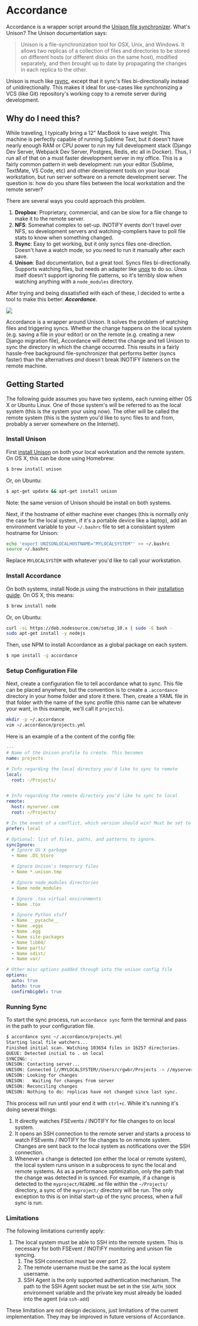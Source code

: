 # Accordance

Accordance is a wrapper script around the [Unison file synchronizer](http://www.cis.upenn.edu/~bcpierce/unison/). What's Unison? The Unison documentation says:

> Unison is a file-synchronization tool for OSX, Unix, and Windows. It allows two replicas of a collection of files and directories to be stored on different hosts (or different disks on the same host), modified separately, and then brought up to date by propagating the changes in each replica to the other.

Unison is much like [rsync](https://en.wikipedia.org/wiki/Rsync), except that it sync's files bi-directionally instead of unidirectionally. This makes it ideal for use-cases like synchronizing a VCS (like Git) repository's working copy to a remote server during development.

## Why do I need this?

While traveling, I typically bring a 12" MacBook to save weight. This machine is perfectly capable of running Sublime Text, but it doesn't have nearly enough RAM or CPU power to run my full development stack (Django Dev Server, Webpack Dev Server, Postgres, Redis, etc all in Docker). Thus, I run all of that on a must faster development server in my office. This is a fairly common pattern in web development: run your editor (Sublime, TextMate, VS Code, etc) and other development tools on your local workstation, but run server software on a remote development server. The question is: how do you share files between the local workstation and the remote server?

There are several ways you could approach this problem.

1. **Dropbox**: Proprietary, commercial, and can be slow for a file change to make it to the remote server.
2. **NFS**: Somewhat complex to set-up. INOTIFY events don't travel over NFS, so development servers and watching-compliers have to poll file stats to know when something changed.
3. **Rsync**: Easy to get working, but it only syncs files one-direction. Doesn't have a watch mode, so you need to run it manually after each save.
4. **Unison**: Bad documentation, but a great tool. Syncs files bi-directionally. Supports watching files, but needs an adapter like [unox](https://github.com/hnsl/unox) to do so. Unox itself doesn't support ignoring file patterns, so it's terribly slow when watching anything with a `node_modules` directory.

After trying and being dissatisfied with each of these, I decided to write a tool to make this better: ***Accordance***.

![](overview.png)

Accordance is a wrapper around Unison. It solves the problem of watching files and triggering syncs. Whether the change happens on the local system (e.g. saving a file in your editor) or on the remote (e.g. creating a new Django migration file), Accordance will detect the change and tell Unison to sync the directory in which the change occurred. This results in a fairly hassle-free background file-synchronizer that performs better (syncs faster) than the alternatives *and* doesn't break INOTIFY listeners on the remote machine.


## Getting Started

The following guide assumes you have two systems, each running either OS X or Ubuntu Linux. One of those system's will be referred to as the local system (this is the system your using now). The other will be called the remote system (this is the system you'd like to sync files to and from, probably a server somewhere on the Internet).

### Install Unison

First [install Unison](http://www.cis.upenn.edu/~bcpierce/unison/download.html) on both your local workstation and the remote system. On OS X, this can be done using Homebrew:

```bash
$ brew install unison
```

Or, on Ubuntu:

```bash
$ apt-get update && apt-get install unison
```

Note: the same version of Unison should be install on both systems.

Next, if the hostname of either machine ever changes (this is normally only the case for the local system, if it's a portable device like a laptop), add an environment variable to your `~/.bashrc` file to set a consistant system hostname for Unison:

```bash
echo 'export UNISONLOCALHOSTNAME="MYLOCALSYSTEM"' >> ~/.bashrc
source ~/.bashrc
```

Replace `MYLOCALSYSTEM` with whatever you'd like to call your workstation.

### Install Accordance

On both systems, install Node.js using the instructions in their [installation guide](https://nodejs.org/en/download/package-manager/). On OS X, this means:

```bash
$ brew install node
```

Or, on Ubuntu:

```bash
curl -sL https://deb.nodesource.com/setup_10.x | sudo -E bash -
sudo apt-get install -y nodejs
```

Then, use NPM to install Accordance as a global package on each system.

```bash
$ npm install -g accordance
```

### Setup Configuration File

Next, create a configuration file to tell accordance what to sync. This file can be placed anywhere, but the convention is to create a `.accordance` directory in your home folder and store it there. Then, create a YAML file in that folder with the name of the sync profile (this name can be whatever your want, in this example, we'll call it `projects`).

```bash
mkdir -p ~/.accordance
vim ~/.accordance/projects.yml
```

Here is an example of a the content of the config file:

```yaml
---
# Name of the Unison profile to create. This becomes
name: projects

# Info regarding the local directory you'd like to sync to remote
local:
  root: ~/Projects/


# Info regarding the remote directory you'd like to sync to local
remote:
  host: myserver.com
  root: ~/Projects/

# In the event of a conflict, which version should win? Must be set to either `local` or `remote`.
prefer: local

# Optional: list of files, paths, and patterns to ignore.
syncIgnore:
  # Ignore OS X garbage
  - Name .DS_Store

  # Ignore Unison's temporary files
  - Name *.unison.tmp

  # Ignore node_modules directories
  - Name node_modules

  # Ignore .tox virtual environments
  - Name .tox

  # Ignore Python stuff
  - Name __pycache__
  - Name .eggs
  - Name .egg
  - Name site-packages
  - Name lib64/
  - Name parts/
  - Name sdist/
  - Name var/

# Other misc options padded through into the unison config file
options:
  auto: true
  batch: true
  confirmbigdel: true
```

### Running Sync

To start the sync process, run `accordance sync` form the terminal and pass in the path to your configuration file.

```bash
$ accordance sync ~/.accordance/projects.yml
Starting local file watchers...
Finished initial scan. Watching 103654 files in 16257 directories.
QUEUE: Detected initial to . on local
SYNCING: .
UNISON: Contacting server...
UNISON: Connected [//MYLOCALSYSTEM//Users/crgwbr/Projects -> //myserver.com//home/crgwbr/Projects]
UNISON: Looking for changes
UNISON:   Waiting for changes from server
UNISON: Reconciling changes
UNISON: Nothing to do: replicas have not changed since last sync.
```

This process will run until your end it with `ctrl+c`. While it's running it's doing several things:

1. It directly watches FSEvents / INOTIFY for file changes to on local system.
2. It opens an SSH connection to the remote server and starts a process to watch FSEvents / INOTIFY for file changes to on remote system. Changes are sent back to the local system as notifications over the SSH connection.
3. Whenever a change is detected (on either the local or remote system), the local system runs unison in a subprocess to sync the local and remote systems. As as a performance optimization, only the path that the change was detected in is synced. For example, if a change is detected to the `myproject/README.md` file within the `~/Projects/` directory, a sync of the `myproject/` directory will be run. The only exception to this is on initial start-up of the sync process, when a full sync is run.


### Limitations

The following limitations currently apply:

1. The local system must be able to SSH into the remote system. This is necessary for both FSEvent / INOTIFY monitoring and unison file syncing.
    1. The SSH connection must be over port 22.
    2. The remote username must be the same as the local system username.
    3. SSH Agent is the only supported authentication mechanism. The path to the SSH Agent socket must be set in the `SSH_AUTH_SOCK` environment variable and the private key must already be loaded into the agent (via `ssh-add`)

These limitation are not design decisions, just limitations of the current implementation. They may be improved in future versions of Accordance.

